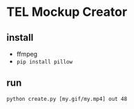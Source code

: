 # TEL Mockup Creator

## install
- ffmpeg
- `pip install pillow`


## run

`python create.py [my.gif/my.mp4] out 48`